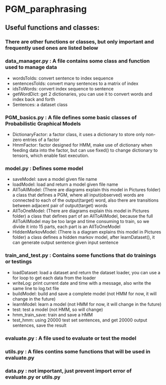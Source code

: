 # PGM_paraphrasing

## Useful functions and classes:
### There are other functions or classes, but only important and frequently used ones are listed below
### data_manager.py : A file contains some class and function used to manage data
- wordsToIds: convert sentence to index sequence
- sentencesToIds: convert many sentences to a matrix of index
- idsToWords: convert index sequence to sentence
- getWordDict: get 2 dictionaries, you can use it to convert words and index back and forth
- Sentences: a dataset class
### PGM_basics.py : A file defines some basic classes of Probabilistic Graphical Models
- DictionaryFactor: a factor class, it uses a dictionary to store only non-zero entries of a factor
- HmmFactor: factor designed for HMM, make use of dictionary when feeding data into the factor, but can use fixed() to change dictionary to tensors, which enable fast execution.
### model.py : Defines some model
- saveModel: save a model given file name
- loadModel: load and return a model given file name
- AllToAllModel: (There are diagrams explain this model in Pictures folder) a class that defines a PGM, where all input(observed) words are connected to each of the output(target) word, also there are transitions between adjacent pair of output(target) words
- AllToOneModel: (There are diagrams explain this model in Pictures folder) a class that defines part of an AllToAllModel, because the full AllToAllModel may be too large and time consuming to train, so we divide it into 15 parts, each part is an AllToOneModel
- HiddenMarkovModel: (There is a diagram explains this model in Pictures folder) a class defines a hidden markov model, after learnDataset(), it can generate output sentence given input sentence
### train_and_test.py : Contains some functions that do trainings or testings
- loadDataset: load a dataset and return the dataset loader, you can use a for loop to get each data from the loader
- writeLog: print current date and time with a message, also write the same line to log.txt file
- buildModel: build and save a complete model (not HMM for now, it will change in the future)
- learnModel: learn a model (not HMM for now, it will change in the future)
- test: test a model (not HMM, so will change)
- hmm_train_save: train and save a HMM
- test_hmm: using 20000 test set sentences, and get 20000 output sentences, save the result
### evaluate.py : A file used to evaluate or test the model
### utils.py : A files contins some functions that will be used in evaluate.py
### data.py : not important, just prevent import error of evaluate.py or utils.py
